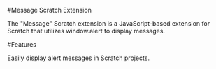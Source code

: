 #Message Scratch Extension

The "Message" Scratch extension is a JavaScript-based extension for Scratch that utilizes window.alert to display messages.



#Features

Easily display alert messages in Scratch projects.
